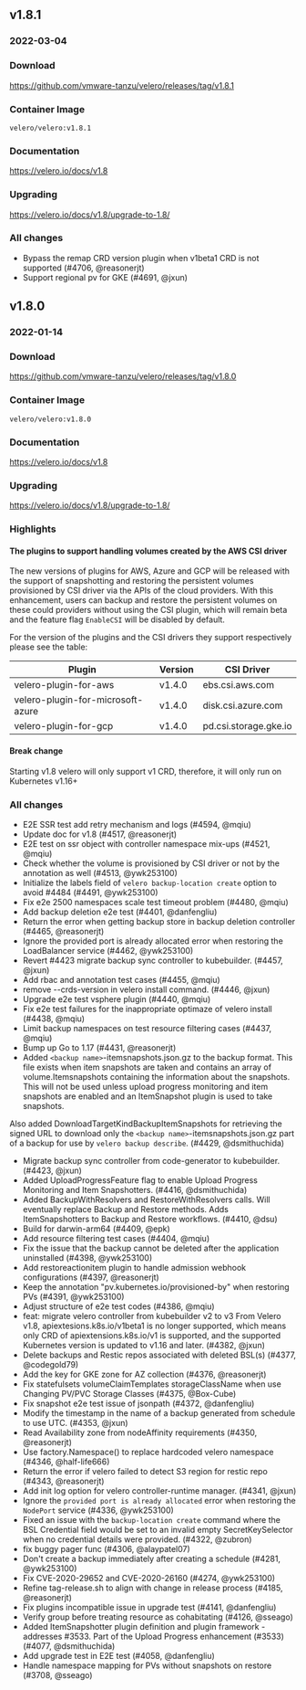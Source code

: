 ## v1.8.1
### 2022-03-04

### Download
https://github.com/vmware-tanzu/velero/releases/tag/v1.8.1

### Container Image
`velero/velero:v1.8.1`

### Documentation
https://velero.io/docs/v1.8

### Upgrading
https://velero.io/docs/v1.8/upgrade-to-1.8/

### All changes
* Bypass the remap CRD version plugin when v1beta1 CRD is not supported (#4706, @reasonerjt)
* Support regional pv for GKE (#4691, @jxun)

## v1.8.0
### 2022-01-14

### Download
https://github.com/vmware-tanzu/velero/releases/tag/v1.8.0

### Container Image
`velero/velero:v1.8.0`

### Documentation
https://velero.io/docs/v1.8

### Upgrading
https://velero.io/docs/v1.8/upgrade-to-1.8/

### Highlights

#### The plugins to support handling volumes created by the AWS CSI driver
The new versions of plugins for AWS, Azure and GCP will be released with the support of snapshotting and restoring the persistent volumes provisioned by CSI driver via the APIs of the cloud providers.  With this enhancement, users can backup and restore the persistent volumes on these could providers without using the CSI plugin, which will remain beta and the feature flag `EnableCSI` will be disabled by default.

For the version of the plugins and the CSI drivers they support respectively please see the table:

| Plugin | Version | CSI Driver |
| --- | ----------- | ---------- |
| velero-plugin-for-aws | v1.4.0 | ebs.csi.aws.com |
| velero-plugin-for-microsoft-azure | v1.4.0 | disk.csi.azure.com |
| velero-plugin-for-gcp | v1.4.0 | pd.csi.storage.gke.io |

#### Break change
Starting v1.8 velero will only support v1 CRD, therefore, it will only run on Kubernetes v1.16+

### All changes

* E2E SSR test add retry mechanism and logs  (#4594, @mqiu)
* Update doc for v1.8 (#4517, @reasonerjt)
* E2E test on ssr object with controller namespace mix-ups (#4521, @mqiu)
* Check whether the volume is provisioned by CSI driver or not by the annotation as well (#4513, @ywk253100)
* Initialize the labels field of `velero backup-location create` option to avoid #4484 (#4491, @ywk253100)
* Fix e2e 2500 namespaces scale test timeout problem (#4480, @mqiu)
* Add backup deletion e2e test  (#4401, @danfengliu)
* Return the error when getting backup store in backup deletion controller (#4465, @reasonerjt)
* Ignore the provided port is already allocated error when restoring the LoadBalancer service (#4462, @ywk253100)
* Revert #4423 migrate backup sync controller to kubebuilder. (#4457, @jxun)
* Add rbac and annotation test cases (#4455, @mqiu)
* remove --crds-version in velero install command. (#4446, @jxun)
* Upgrade e2e test vsphere plugin (#4440, @mqiu)
* Fix e2e test failures for the inappropriate optimaze of velero install (#4438, @mqiu)
* Limit backup namespaces on test resource filtering cases (#4437, @mqiu)
* Bump up Go to 1.17 (#4431, @reasonerjt)
* Added `<backup name>`-itemsnapshots.json.gz to the backup format.  This file exists
  when item snapshots are taken and contains an array of volume.Itemsnapshots
  containing the information about the snapshots.  This will not be used unless
  upload progress monitoring and item snapshots are enabled and an ItemSnapshot
  plugin is used to take snapshots.

Also added DownloadTargetKindBackupItemSnapshots for retrieving the signed URL to download only the `<backup name>`-itemsnapshots.json.gz part of a backup for use by
`velero backup describe`. (#4429, @dsmithuchida)
* Migrate backup sync controller from code-generator to kubebuilder. (#4423, @jxun)
* Added UploadProgressFeature flag to enable Upload Progress Monitoring and Item
  Snapshotters. (#4416, @dsmithuchida)
* Added BackupWithResolvers and RestoreWithResolvers calls.  Will eventually replace Backup and Restore methods.
  Adds ItemSnapshotters to Backup and Restore workflows. (#4410, @dsu)
* Build for darwin-arm64 (#4409, @epk)
* Add resource filtering test cases (#4404, @mqiu)
* Fix the issue that the backup cannot be deleted after the application uninstalled (#4398, @ywk253100)
* Add restoreactionitem plugin to handle admission webhook configurations (#4397, @reasonerjt)
* Keep the annotation "pv.kubernetes.io/provisioned-by" when restoring PVs (#4391, @ywk253100)
* Adjust structure of e2e test codes (#4386, @mqiu)
* feat: migrate velero controller from kubebuilder v2 to v3
  From Velero v1.8, apiextesions.k8s.io/v1beta1 is no longer supported,
  which means only CRD of apiextensions.k8s.io/v1 is supported,
  and the supported Kubernetes version is updated to v1.16 and later. (#4382, @jxun)
* Delete backups and Restic repos associated with deleted BSL(s) (#4377, @codegold79)
* Add the key for GKE zone for AZ collection (#4376, @reasonerjt)
* Fix statefulsets volumeClaimTemplates storageClassName when use Changing PV/PVC Storage Classes (#4375, @Box-Cube)
* Fix snapshot e2e test issue of jsonpath (#4372, @danfengliu)
* Modify the timestamp in the name of a backup generated from schedule to use UTC. (#4353, @jxun)
* Read Availability zone from nodeAffinity requirements  (#4350, @reasonerjt)
* Use factory.Namespace() to replace hardcoded velero namespace (#4346, @half-life666)
* Return the error if velero failed to detect S3 region for restic repo (#4343, @reasonerjt)
* Add init log option for velero controller-runtime manager. (#4341, @jxun)
* Ignore the `provided port is already allocated` error when restoring the `NodePort` service (#4336, @ywk253100)
* Fixed an issue with the `backup-location create` command where the BSL Credential field would be set to an invalid empty SecretKeySelector when no credential details were provided. (#4322, @zubron)
* fix buggy pager func (#4306, @alaypatel07)
* Don't create a backup immediately after creating a schedule (#4281, @ywk253100)
* Fix CVE-2020-29652 and CVE-2020-26160 (#4274, @ywk253100)
* Refine tag-release.sh to align with change in release process (#4185, @reasonerjt)
* Fix plugins incompatible issue in upgrade test (#4141, @danfengliu)
* Verify group before treating resource as cohabitating (#4126, @sseago)
* Added ItemSnapshotter plugin definition and plugin framework - addresses #3533.
  Part of the Upload Progress enhancement (#3533) (#4077, @dsmithuchida)
* Add upgrade test in E2E test (#4058, @danfengliu)
* Handle namespace mapping for PVs without snapshots on restore (#3708, @sseago)

